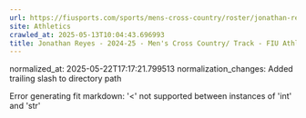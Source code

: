 ```yaml
---
url: https://fiusports.com/sports/mens-cross-country/roster/jonathan-reyes/12765/
site: Athletics
crawled_at: 2025-05-13T10:04:43.696993
title: Jonathan Reyes - 2024-25 - Men's Cross Country/ Track - FIU Athletics
---
```

normalized_at: 2025-05-22T17:17:21.799513
normalization_changes: Added trailing slash to directory path

Error generating fit markdown: '<' not supported between instances of 'int' and 'str'